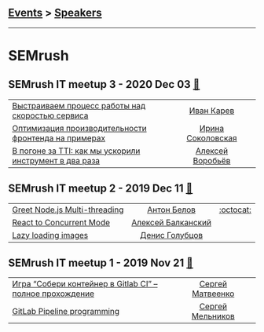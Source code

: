 ## [Events](../README.md) > [Speakers](../speakers.md)
---

# SEMrush

## SEMrush IT meetup 3 - 2020 Dec 03 [:movie_camera:](https://www.youtube.com/watch?v=of-0MmwHzIo)
| | | |
| --- | :---: | --- |
| [Выстраиваем процесс работы над скоростью сервиса](https://www.youtube.com/watch?v=of-0MmwHzIo)  |  [Иван Карев](../../speakers/Иван%20Карев.md)  |    |
| [Оптимизация производительности фронтенда на примерах](https://www.youtube.com/watch?v=of-0MmwHzIo)  |  [Ирина Соколовская](../../speakers/Ирина%20Соколовская.md)  |    |
| [В погоне за TTI: как мы ускорили инструмент в два раза](https://www.youtube.com/watch?v=of-0MmwHzIo)  |  [Алексей Воробьёв](../../speakers/Алексей%20Воробьёв.md)  |    |
## SEMrush IT meetup 2 - 2019 Dec 11 [:movie_camera:](https://www.youtube.com/watch?v=8xm5R-wEfmk)
| | | |
| --- | :---: | --- |
| [Greet Node.js Multi-threading](https://www.youtube.com/watch?v=8xm5R-wEfmk)  |  [Антон Белов](../../speakers/Антон%20Белов.md)  |  [:octocat:](https://github.com/cerberus-ab/js-multi-threading-demo)  |
| [React to Concurrent Mode](https://youtu.be/8xm5R-wEfmk?t=3430)  |  [Алексей Балканский](../../speakers/Алексей%20Балканский.md)  |    |
| [Lazy loading images](https://youtu.be/8xm5R-wEfmk?t=5303)  |  [Денис Голубцов](../../speakers/Денис%20Голубцов.md)  |    |
## SEMrush IT meetup 1 - 2019 Nov 21 [:movie_camera:](https://www.youtube.com/watch?v=mBUvtcvwJW8)
| | | |
| --- | :---: | --- |
| [Игра “Собери контейнер в Gitlab CI” – полное прохождение](https://www.youtube.com/watch?v=mBUvtcvwJW8)  |  [Сергей Матвеенко](../../speakers/Сергей%20Матвеенко.md)  |    |
| [GitLab Pipeline programming](https://www.youtube.com/watch?v=mBUvtcvwJW8)  |  [Сергей Мельников](../../speakers/Сергей%20Мельников.md)  |    |

